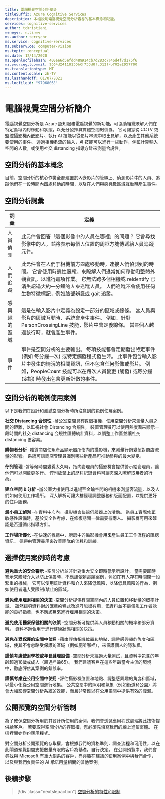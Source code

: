 ```yaml
---
title: 電腦視覺空間分析簡介
titleSuffix: Azure Cognitive Services
description: 本檔說明電腦視覺空間分析容器的基本概念和功能。
services: cognitive-services
author: tchristiani
manager: nitinme
ms.author: terrychr
ms.service: cognitive-services
ms.subservice: computer-vision
ms.topic: conceptual
ms.date: 12/14/2020
ms.openlocfilehash: 402ee6d5efdd489914cb7d283c7c46d4f7d175f6
ms.sourcegitcommit: 9514d24118135b6f753d8fc312f4b702a2957780
ms.translationtype: MT
ms.contentlocale: zh-TW
ms.lasthandoff: 01/07/2021
ms.locfileid: "97968053"
---
```

# <a name="introduction-to-computer-vision-spatial-analysis"></a>電腦視覺空間分析簡介

電腦視覺空間分析是 Azure 認知服務電腦視覺的新功能，可協助組織瞭解人們在特定區域內的移動和狀態，以充分發揮其實體空間的價值。 它可讓您從 CCTV 或監控攝影機內嵌影片、執行 AI 技能以從影片串流中取出見解，以及產生其他系統要使用的事件。 透過相機串流的輸入，AI 技能可以進行一些動作，例如計算輸入空間的人數，或使用社交 distancing 指導方針來測量合規性。

## <a name="the-basics-of-spatial-analysis"></a>空間分析的基本概念

目前，空間分析的核心作業全都建置於內嵌影片的管線上、偵測影片中的人員、追蹤他們在一段時間內四處移動的時間，以及在人們與感興趣區域互動時產生事件。

## <a name="spatial-analysis-terms"></a>空間分析詞彙

| 詞彙 | 定義 |
|------|------------|
| 人員偵測 | 此元件會回答「這個影像中的人員在哪裡」的問題？ 它會尋找影像中的人，並將表示每個人位置的周框方塊傳遞給人員追蹤元件。 |
| 人們追蹤 | 此元件會在人們于相機前方四處移動時，連接人們偵測到的時間。 它會使用時態性邏輯，來瞭解人們通常如何移動和整體外觀資訊，以進行這項作業。 它無法跨多個相機或 reidentify 已消失超過大約一分鐘的人來追蹤人員。 人們追蹤不會使用任何生物特徵標記，例如臉部辨識或 gait 追蹤。 |
| 感興趣的區域 | 這是在輸入影片中定義為設定一部分的區域或線條。 當人員與影片的區域互動時，系統會產生事件。 例如，針對 PersonCrossingLine 技能，影片中會定義線條。 當某個人越過該行時，就會產生事件。 |
| 事件 | 事件是空間分析的主要輸出。 每項技能都會定期發出特定事件 (例如 每分鐘一次) 或特定觸發程式發生時。 此事件包含輸入影片中發生的情況的相關資訊，但不包含任何影像或影片。 例如，PeopleCount 技能可以在每次人員變更 (觸發) 或每分鐘 (定期) 時發出包含更新計數的事件。 |

## <a name="example-use-cases-for-spatial-analysis"></a>空間分析的範例使用案例

以下是我們在設計和測試空間分析時所注意到的範例使用案例。

**社交 Distancing 合規性** -辦公室空間具有數個相機，使用空間分析來測量人員之間的距離，以監視社會 Distancing 合規性。 裝置管理員可以使用熱度圖來顯示一段時間的社交 distancing 合規性匯總統計資料，以調整工作區並讓社交 distancing 更容易。

**購物者分析** -雜貨商店使用產品顯示器所指向的攝影機，來測量行銷變革對商店流量的影響。 系統可讓商店管理員識別哪些新產品可推動參與的最大變更。

**佇列管理** -當等候時間變得太久時，指向管理員的攝影機會提供警示給管理員，讓他們可以開啟更多行。 佇列放棄上的歷程記錄資料可讓您深入瞭解取用者的行為。

**建立空間 & 分析** -辦公室大樓使用以進場至金鑰空間的相機來測量客流量，以及人們如何使用工作場所。 深入解析可讓大樓經理調整服務和版面配置，以提供更好的住戶服務。

**最小員工偵測** -在資料中心內，攝影機會監視伺服器上的活動。 當員工實際修正敏感性設備時，基於安全性考慮，在修復期間一律需要有兩人。 攝影機可用來確認是否遵循此指導方針。

**工作場所優化** -在快速的餐廳中，廚房中的攝影機會用來產生員工工作流程的匯總資訊。 這是由管理員用來改善團隊的流程和訓練。

## <a name="considerations-when-choosing-a-use-case"></a>選擇使用案例時的考慮

**避免重大的安全警示** -空間分析並非針對重大安全即時警示所設計。 當需要即時警示來觸發介入以防止傷害時，不應該依賴這類案例，例如在有人存在時關閉一段繁重的機械。 它可以使用統計資料和介入來降低風險，以降低具風險的行為，例如使用者進入受限制/禁止的區域。

**避免使用雇用相關的決策** -空間分析提供有關空間內的人員位置和移動量的概率計量。 雖然這項資料對於匯總的程式改進可能很有用，但資料並不是個別工作者效能的良好指標，也不應該用來進行雇用相關的決策。

**避免使用醫療保健相關的決策** -空間分析可提供與人員移動相關的概率和部分資料。 資料不適合用于進行健康狀態相關的決策。

**避免在受保護的空間中使用** -藉由評估相機位置和地點、調整感興趣的角度和區域，使其不會忽略受保護的區域（例如廁所哪裡），來保護個人的隱私權。

**謹慎考慮使用學校或年長護理設備** -空間分析未經過大量測試，且資料中包含的年齡超過18歲或成人（超過年齡65）。 我們建議客戶在這些年齡當今主流的環境中，徹底評估其案例的錯誤率。

**謹慎考慮在公用空間中使用** -評估攝影機位置和地點、調整感興趣的角度和區域，以最小化從公用空間進行收集。 公共空間中的照明和氣象（例如街道和公園）將會大幅影響空間分析系統的效能，而且非常難以在公用空間中提供有效的洩漏。

## <a name="spatial-analysis-gating-for-public-preview"></a>公開預覽的空間分析管制

為了確保空間分析用於其設計所使用的案例，我們會透過應用程式處理將此技術提供給客戶。 若要取得空間分析的存取權，您必須先填寫我們的線上進氣窗體。 在[這裡開始您的應用程式](https://forms.office.com/Pages/ResponsePage.aspx?id=v4j5cvGGr0GRqy180BHbRyQZ7B8Cg2FEjpibPziwPcZUNlQ4SEVORFVLTjlBSzNLRlo0UzRRVVNPVy4u)。

對空間分析公開預覽的存取權，會根據我們的資格準則、調查流程和可用性，以在此閘道預覽期間支援數量有限的客戶為基礎，自行決定。 在公開預覽中，我們會尋找與 Microsoft 有重大關系的客戶，有興趣在建議的使用案例中與我們合作，以及與我們負責任的 AI 承諾用量相關的其他案例。

## <a name="next-steps"></a>後續步驟

> [!div class="nextstepaction"]
> [空間分析的特性和限制](https://docs.microsoft.com/legal/cognitive-services/computer-vision/accuracy-and-limitations?context=%2fazure%2fcognitive-services%2fComputer-vision%2fcontext%2fcontext)
